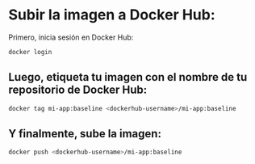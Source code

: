 # Subir la imagen a Docker Hub:

Primero, inicia sesión en Docker Hub:

```bash
docker login

```
## Luego, etiqueta tu imagen con el nombre de tu repositorio de Docker Hub:
```bash
docker tag mi-app:baseline <dockerhub-username>/mi-app:baseline

```
## Y finalmente, sube la imagen:
```bash
docker push <dockerhub-username>/mi-app:baseline

```
##
```bash
```
##
```bash
```
##
```bash
```
##
```bash
```
##
```bash
```
##
```bash
```
##
```bash
```
##
```bash
```
##
```bash
```
##
```bash
```
##
```bash
```
##
```bash
```
##
```bash
```
##
```bash
```
##
```bash
```
##
```bash
```
##
```bash
```
##
```bash
```
##
```bash
```
##
```bash
```
##
```bash
```
##
```bash
```
##
```bash
```
##
```bash
```
##
```bash
```
##
```bash
```
##
```bash
```
##
```bash
```
##
```bash
```
##
```bash
```
##
```bash
```
##
```bash
```
##
```bash
```